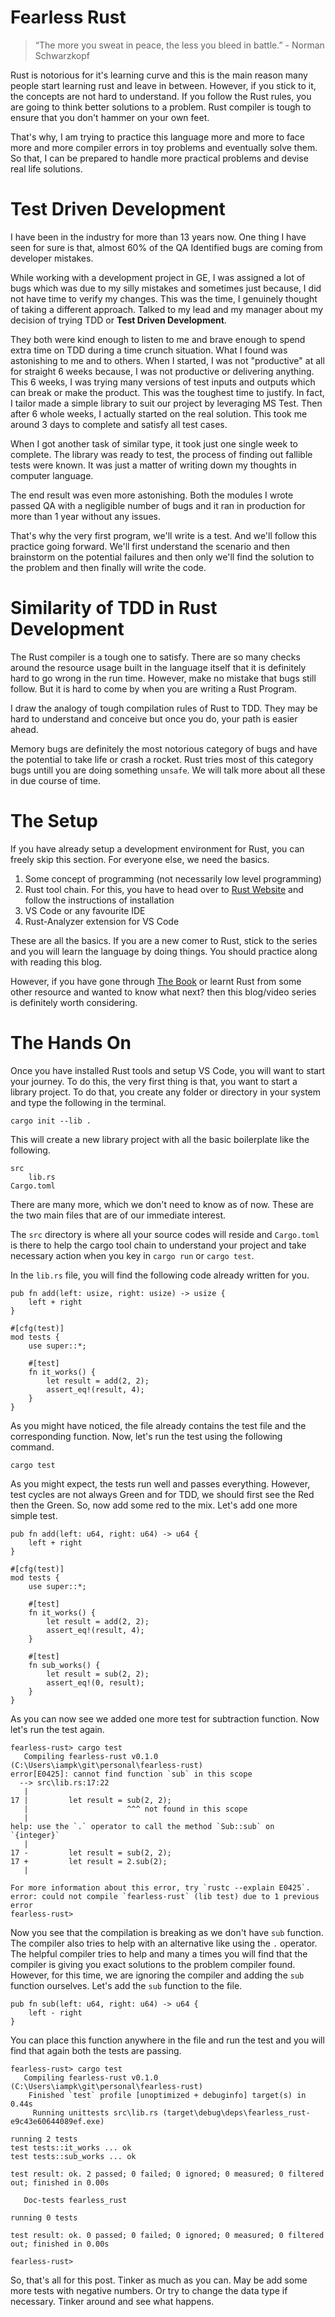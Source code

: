 Fearless Rust
=============
> “The more you sweat in peace, the less you bleed in battle.” - Norman Schwarzkopf

Rust is notorious for it's learning curve and this is the main reason many people start learning rust and leave in between. However, if you stick to it, the concepts are not hard to understand. If you follow the Rust rules, you are going to think better solutions to a problem. Rust compiler is tough to ensure that you don't hammer on your own feet.

That's why, I am trying to practice this language more and more to face more and more compiler errors in toy problems and eventually solve them. So that, I can be prepared to handle more practical problems and devise real life solutions.

Test Driven Development
=======================
I have been in the industry for more than 13 years now. One thing I have seen for sure is that, almost 60% of the QA Identified bugs are coming from developer mistakes.

While working with a development project in GE, I was assigned a lot of bugs which was due to my silly mistakes and sometimes just because, I did not have time to verify my changes. This was the time, I genuinely thought of taking a different approach. Talked to my lead and my manager about my decision of trying TDD or **Test Driven Development**.

They both were kind enough to listen to me and brave enough to spend extra time on TDD during a time crunch situation. What I found was astonishing to me and to others. When I started, I was not "productive" at all for straight 6 weeks because, I was not productive or delivering anything. This 6 weeks, I was trying many versions of test inputs and outputs which can break or make the product. This was the toughest time to justify. In fact, I tailor made a simple library to suit our project by leveraging MS Test. Then after 6 whole weeks, I actually started on the real solution. This took me around 3 days to complete and satisfy all test cases.

When I got another task of similar type, it took just one single week to complete. The library was ready to test, the process of finding out fallible tests were known. It was just a matter of writing down my thoughts in computer language.

The end result was even more astonishing. Both the modules I wrote passed QA with a negligible number of bugs and it ran in production for more than 1 year without any issues.

That's why the very first program, we'll write is a test. And we'll follow this practice going forward. We'll first understand the scenario and then brainstorm on the potential failures and then only we'll find the solution to the problem and then finally will write the code.

Similarity of TDD in Rust Development
=====================================
The Rust compiler is a tough one to satisfy. There are so many checks around the resource usage built in the language itself that it is definitely hard to go wrong in the run time. However, make no mistake that bugs still follow. But it is hard to come by when you are writing a Rust Program.

I draw the analogy of tough compilation rules of Rust to TDD. They may be hard to understand and conceive but once you do, your path is easier ahead.

Memory bugs are definitely the most notorious category of bugs and have the potential to take life or crash a rocket. Rust tries most of this category bugs untill you are doing something `unsafe`. We will talk more about all these in due course of time.

The Setup
=========
If you have already setup a development environment for Rust, you can freely skip this section. For everyone else, we need the basics.

1. Some concept of programming (not necessarily low level programming)
1. Rust tool chain. For this, you have to head over to [Rust Website](https://www.rust-lang.org/) and follow the instructions of installation
1. VS Code or any favourite IDE
1. Rust-Analyzer extension for VS Code

These are all the basics. If you are a new comer to Rust, stick to the series and you will learn the language by doing things. You should practice along with reading this blog.

However, if you have gone through [The Book](https://doc.rust-lang.org/book/) or learnt Rust from some other resource and wanted to know what next? then this blog/video series is definitely worth considering.

The Hands On
============
Once you have installed Rust tools and setup VS Code, you will want to start your journey. To do this, the very first thing is that, you want to start a library project. To do that, you create any folder or directory in your system and type the following in the terminal.

```
cargo init --lib .
```

This will create a new library project with all the basic boilerplate like the following.

```
src
    lib.rs
Cargo.toml
```
There are many more, which we don't need to know as of now. These are the two main files that are of our immediate interest.

The `src` directory is where all your source codes will reside and `Cargo.toml` is there to help the cargo tool chain to understand your project and take necessary action when you key in `cargo run` or `cargo test`.

In the `lib.rs` file, you will find the following code already written for you.

```
pub fn add(left: usize, right: usize) -> usize {
    left + right
}

#[cfg(test)]
mod tests {
    use super::*;

    #[test]
    fn it_works() {
        let result = add(2, 2);
        assert_eq!(result, 4);
    }
}
```

As you might have noticed, the file already contains the test file and the corresponding function. Now, let's run the test using the following command.

```
cargo test
```
As you might expect, the tests run well and passes everything. However, test cycles are not always Green and for TDD, we should first see the Red then the Green. So, now add some red to the mix. Let's  add one more simple test.

```
pub fn add(left: u64, right: u64) -> u64 {
    left + right
}

#[cfg(test)]
mod tests {
    use super::*;

    #[test]
    fn it_works() {
        let result = add(2, 2);
        assert_eq!(result, 4);
    }

    #[test]
    fn sub_works() {
        let result = sub(2, 2);
        assert_eq!(0, result);
    }
}
```
As you can now see we added one more test for subtraction function. Now let's run the test again.

```
fearless-rust> cargo test
   Compiling fearless-rust v0.1.0 (C:\Users\iampk\git\personal\fearless-rust)
error[E0425]: cannot find function `sub` in this scope
  --> src\lib.rs:17:22
   |
17 |         let result = sub(2, 2);
   |                      ^^^ not found in this scope
   |
help: use the `.` operator to call the method `Sub::sub` on `{integer}`
   |
17 -         let result = sub(2, 2);
17 +         let result = 2.sub(2);
   |

For more information about this error, try `rustc --explain E0425`.
error: could not compile `fearless-rust` (lib test) due to 1 previous error
fearless-rust> 
```
Now you see that the compilation is breaking as we don't have `sub` function. The compiler also tries to help with an alternative like using the `.` operator. The helpful compiler tries to help and many a times you will find that the compiler is giving you exact solutions to the problem compiler found. However, for this time, we are ignoring the compiler and adding the `sub` function ourselves. Let's add the `sub` function to the file.

```
pub fn sub(left: u64, right: u64) -> u64 {
    left - right
}
```
You can place this function anywhere in the file and run the test and you will find that again both the tests are passing.

```
fearless-rust> cargo test
   Compiling fearless-rust v0.1.0 (C:\Users\iampk\git\personal\fearless-rust)
    Finished `test` profile [unoptimized + debuginfo] target(s) in 0.44s
     Running unittests src\lib.rs (target\debug\deps\fearless_rust-e9c43e60644089ef.exe)

running 2 tests
test tests::it_works ... ok
test tests::sub_works ... ok

test result: ok. 2 passed; 0 failed; 0 ignored; 0 measured; 0 filtered out; finished in 0.00s

   Doc-tests fearless_rust

running 0 tests

test result: ok. 0 passed; 0 failed; 0 ignored; 0 measured; 0 filtered out; finished in 0.00s

fearless-rust> 
```

So, that's all for this post. Tinker as much as you can. May be add some more tests with negative numbers. Or try to change the data type if necessary. Tinker around and see what happens.
